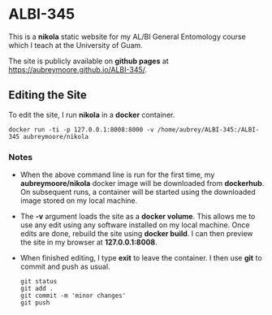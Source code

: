 # ALBI-345

This is a **nikola** static website for my AL/BI General Entomology course which I teach at the University of Guam.

The site is publicly available on **github pages** at https://aubreymoore.github.io/ALBI-345/.

## Editing the Site ##
To edit the site, I run **nikola** in a **docker** container.

    docker run -ti -p 127.0.0.1:8008:8000 -v /home/aubrey/ALBI-345:/ALBI-345 aubreymoore/nikola

### Notes ###

* When the above command line is run for the first time, my **aubreymoore/nikola** docker image will be downloaded from **dockerhub**. On subsequent runs, a container will be started using the downloaded image stored on my local machine.
* The **-v** argument loads the site as a **docker volume**. This allows me to use any edit using any software installed on my local machine. Once edits are done, rebuild the site using **docker build**. I can then preview the site in my browser at **127.0.0.1:8008**.
* When finished editing, I type **exit** to leave the container. I then use **git** to commit and push as usual.

      git status
      git add .
      git commit -m 'minor changes'
      git push
